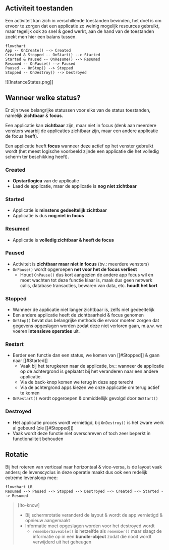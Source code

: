 ## Activiteit toestanden
Een activiteit kan zich in verschillende toestanden bevinden, het doel is om ervoor te zorgen dat een applicatie zo weinig mogelijk resources gebruikt, maar tegelijk ook zo snel & goed werkt, aan de hand van de toestanden zoekt men hier een balans tussen.
```mermaid
flowchart
App -- OnCreate() --> Created
Created & Stopped -- OnStart() --> Started
Started & Paused -- OnResume() --> Resumed
Resumed -- OnPause() --> Paused
Paused -- OnStop() --> Stopped
Stopped -- OnDestroy() --> Destroyed
```

![[InstanceStates.png]]
## Wanneer welke status?
Er zijn twee belangrijke statussen voor elks van de status toestanden, namelijk **zichtbaar** & **focus**.

Een applicatie kan **zichtbaar** zijn, maar niet in focus (denk aan meerdere vensters waarbij de applicaties zichtbaar zijn, maar een andere applicatie de focus heeft).

Een applicatie heeft **focus** wanneer deze actief op het venster gebruikt wordt (het meest logische voorbeeld zijnde een applicatie die het volledig scherm ter beschikking heeft).
### Created
- **Opstartlogica** van de applicatie
- Laad de applicatie, maar de applicatie is **nog niet zichtbaar**
### Started
- Applicatie is **minstens gedeeltelijk zichtbaar**
- Applicatie is dus **nog niet in focus**
### Resumed
- Applicatie is **volledig zichtbaar & heeft de focus**
### Paused
- Activiteit is **zichtbaar maar niet in focus** (bv.: meerdere vensters)
- `OnPause()` wordt opgeroepen **net voor het de focus verliest**
	- Houdt `OnPause()` dus kort aangezien de andere app focus wil en moet wachten tot deze functie klaar is, maak dus geen netwerk calls, database transacties, bewaren van data, etc. **houdt het kort**
### Stopped
- Wanneer de applicatie niet langer zichtbaar is, zelfs niet gedeeltelijk
- Een andere applicatie heeft de zichtbaarheid & focus genomen
- `OnStop()` bevat dus belangrijke methods die ervoor moeten zorgen dat gegevens opgeslagen worden zodat deze niet verloren gaan, m.a.w. we voeren **intensieve operaties** uit.
### Restart
- Eerder een functie dan een status, we komen van [[#Stopped]] & gaan naar [[#Started]]
	- Vaak bij het terugkeren naar de applicatie, bv.: wanneer de applicatie op de achtergrond is geplaatst bij het veranderen naar een andere applicatie.
	- Via de back-knop komen we terug in deze app terecht
	- Via de achtergrond apps kiezen we onze applicatie om terug actief te komen
- `OnRestart()` wordt opgeroepen & onmiddellijk gevolgd door `OnStart()`
### Destroyed
- Het applicatie proces wordt vernietigd, bij `OnDestroy()` is het zware werk al gebeurd (zie [[#Stopped]])
- Vaak wordt deze functie niet overschreven of toch zeer beperkt in functionaliteit behouden
## Rotatie
Bij het roteren van verticaal naar horizontaal & vice-versa, is de layout vaak anders; de levenscyclus in deze operatie maakt dus ook een redelijk extreme levensloop mee:
```mermaid
flowchart LR
Resumed --> Paused --> Stopped --> Destroyed --> Created --> Started --> Resumed
```
>[!to-know]
>- Bij schermrotatie veranderd de layout & wordt de app vernietigd & opnieuw aangemaakt
>- Informatie moet opgeslagen worden voor het destroyed wordt
>	- `rememberSaveable()` is hetzelfde als `remember()` maar slaagt de informatie op in een **bundle-object** zodat die nooit wordt verwijderd uit het geheugen

